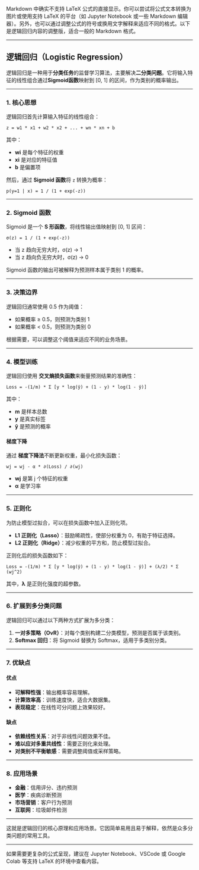 Markdown 中确实不支持 LaTeX 公式的直接显示。你可以尝试将公式文本转换为图片或使用支持 LaTeX 的平台（如 Jupyter Notebook 或一些 Markdown 编辑器）。另外，也可以通过调整公式的符号或换用文字解释来适应不同的格式。以下是逻辑回归内容的调整版，适合一般的 Markdown 格式。

---

## 逻辑回归（Logistic Regression）

逻辑回归是一种用于**分类任务**的监督学习算法，主要解决**二分类问题**。它将输入特征的线性组合通过**Sigmoid函数**映射到 [0, 1] 的区间，作为类别的概率输出。

---

### 1. 核心思想

逻辑回归首先计算输入特征的线性组合：

```
z = w1 * x1 + w2 * x2 + ... + wn * xn + b
```

其中：
- **wi** 是每个特征的权重
- **xi** 是对应的特征值
- **b** 是偏置项

然后，通过 **Sigmoid 函数**将 `z` 转换为概率：

```
p(y=1 | x) = 1 / (1 + exp(-z))
```

---

### 2. Sigmoid 函数

Sigmoid 是一个 **S 形函数**，将线性输出值映射到 [0, 1] 区间：

```
σ(z) = 1 / (1 + exp(-z))
```

- 当 z 趋向无穷大时，σ(z) → 1  
- 当 z 趋向负无穷大时，σ(z) → 0

Sigmoid 函数的输出可被解释为预测样本属于类别 1 的概率。

---

### 3. 决策边界

逻辑回归通常使用 0.5 作为阈值：
- 如果概率 ≥ 0.5，则预测为类别 1
- 如果概率 < 0.5，则预测为类别 0

根据需要，可以调整这个阈值来适应不同的业务场景。

---

### 4. 模型训练

逻辑回归使用 **交叉熵损失函数**来衡量预测结果的准确性：

```
Loss = -(1/m) * Σ [y * log(ŷ) + (1 - y) * log(1 - ŷ)]
```

其中：
- **m** 是样本总数
- **y** 是真实标签
- **ŷ** 是预测的概率

#### 梯度下降

通过 **梯度下降法**不断更新权重，最小化损失函数：

```
wj = wj - α * ∂(Loss) / ∂(wj)
```

- **wj** 是第 j 个特征的权重
- **α** 是学习率

---

### 5. 正则化

为防止模型过拟合，可以在损失函数中加入正则化项。

- **L1 正则化（Lasso）**：鼓励稀疏性，使部分权重为 0，有助于特征选择。
- **L2 正则化（Ridge）**：减少权重的平方和，防止模型过拟合。

正则化后的损失函数如下：

```
Loss = -(1/m) * Σ [y * log(ŷ) + (1 - y) * log(1 - ŷ)] + (λ/2) * Σ (wj^2)
```

其中，**λ** 是正则化强度的超参数。

---

### 6. 扩展到多分类问题

逻辑回归可以通过以下两种方式扩展为多分类：
1. **一对多策略（OvR）**：对每个类别构建二分类模型，预测是否属于该类别。
2. **Softmax 回归**：将 Sigmoid 替换为 Softmax，适用于多类别分类。

---

### 7. 优缺点

#### 优点
- **可解释性强**：输出概率容易理解。
- **计算效率高**：训练速度快，适合大数据集。
- **表现稳定**：在线性可分问题上效果较好。

#### 缺点
- **依赖线性关系**：对于非线性问题效果不佳。
- **难以应对多重共线性**：需要正则化来处理。
- **对类别不平衡敏感**：需要调整阈值或采样策略。

---

### 8. 应用场景

- **金融**：信用评分、违约预测
- **医学**：疾病诊断预测
- **市场营销**：客户行为预测
- **互联网**：垃圾邮件检测

---

这就是逻辑回归的核心原理和应用场景。它因简单易用且易于解释，依然是众多分类问题的常用工具。

---

如果需要更复杂的公式呈现，建议在 Jupyter Notebook、VSCode 或 Google Colab 等支持 LaTeX 的环境中查看内容。
